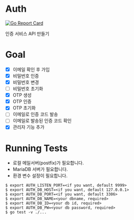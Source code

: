 # Auth

[![Go Report Card](https://goreportcard.com/badge/github.com/loganstone/auth)](https://goreportcard.com/report/github.com/loganstone/auth)

인증 서비스 API 만들기

# Goal
- [x] 이메일 확인 후 가입
- [x] 비밀번호 인증
- [x] 비밀번호 변경
- [ ] 비밀번호 초기화
- [x] OTP 생성
- [x] OTP 인증
- [x] OTP 초기화
- [ ] 이메일로 인증 코드 발송
- [ ] 이메일로 발송된 인증 코드 확인
- [x] 관리자 기능 추가

# Running Tests

* 로컬 메일서버(postfix)가 필요합니다.
* MariaDB 서버가 필요합니다.
* 환경 변수 설정이 필요합니다.

```shell
$ export AUTH_LISTEN_PORT=<if you want, default 9999>
$ export AUTH_DB_HOST=<if you want, default 127.0.0.1>
$ export AUTH_DB_PORT=<if you want, default 3306>
$ export AUTH_DB_NAME=<your dbname, required>
$ export AUTH_DB_ID=<your db id, required>
$ export AUTH_DB_PW=<your db password, required>
$ go test -v ./...
```

